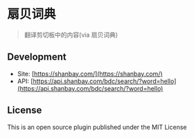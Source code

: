 # 扇贝词典

> 翻译剪切板中的内容(via 扇贝词典)

## Development

* Site: [https://shanbay.com/](https://shanbay.com/)
* API: [https://api.shanbay.com/bdc/search/?word=hello](https://api.shanbay.com/bdc/search/?word=hello)

## License

This is an open source plugin published under the MIT License